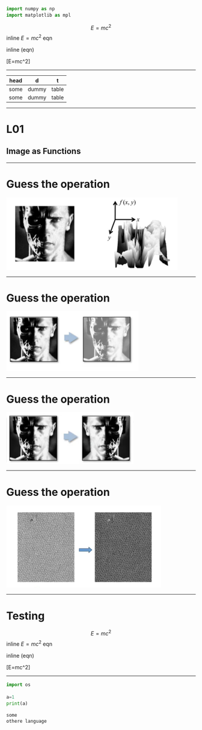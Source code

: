 ```python
import numpy as np
import matplotlib as mpl

```

$$E=mc^2$$
 inline $E=mc^2$ eqn
 
 inline \(eqn\)
 
 \[E=mc^2\]

---



|head |d|t| 
|:---:|:---:|:---:|
|some | dummy| table|
|some | dummy| table|



---
# L01 
## Image as Functions

---
# Guess the operation
![](img/L01/00.png)

---

# Guess the operation
![](img/L01/01.png)

---

# Guess the operation
![](img/L01/02.png)

---

# Guess the operation
![](img/L01/03.png)


---
# Testing

$$E=mc^2$$
 inline $E=mc^2$ eqn
 
 inline \(eqn\)
 
 \[E=mc^2\]

---

```python
import os

a=1
print(a)
```

``` 
some 
othere language
```


